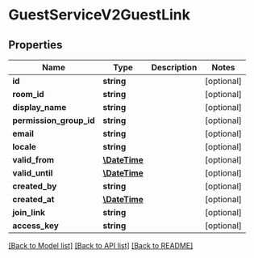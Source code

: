 # GuestServiceV2GuestLink

## Properties
Name | Type | Description | Notes
------------ | ------------- | ------------- | -------------
**id** | **string** |  | [optional] 
**room_id** | **string** |  | [optional] 
**display_name** | **string** |  | [optional] 
**permission_group_id** | **string** |  | [optional] 
**email** | **string** |  | [optional] 
**locale** | **string** |  | [optional] 
**valid_from** | [**\DateTime**](\DateTime.md) |  | [optional] 
**valid_until** | [**\DateTime**](\DateTime.md) |  | [optional] 
**created_by** | **string** |  | [optional] 
**created_at** | [**\DateTime**](\DateTime.md) |  | [optional] 
**join_link** | **string** |  | [optional] 
**access_key** | **string** |  | [optional] 

[[Back to Model list]](../README.md#documentation-for-models) [[Back to API list]](../README.md#documentation-for-api-endpoints) [[Back to README]](../README.md)


